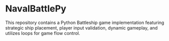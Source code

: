 # NavalBattlePy
This repository contains a Python Battleship game implementation featuring strategic ship placement, player input validation, dynamic gameplay, and utilizes loops for game flow control.
